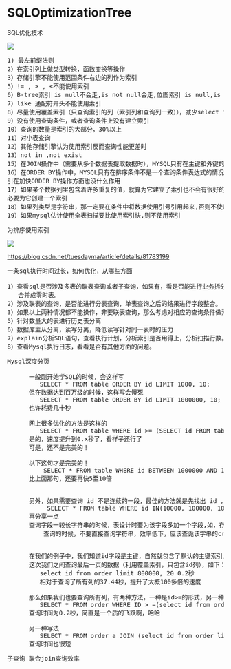 # SQLOptimizationTree
SQL优化技术

![](https://i.imgur.com/tPBlMI3.png)

<pre>
1) 最左前缀法则
2）在索引列上做类型转换，函数变换等操作
3）存储引擎不能使用范围条件右边的列作为索引
5）!= , > , <不能使用索引
6）B-tree索引 is null不会走,is not null会走,位图索引 is null,is not null 都会走
7）like 通配符开头不能使用索引
8）尽量使用覆盖索引（只查询索引的列（索引列和查询列一致）），减少select *
9）没有使用查询条件，或者查询条件上没有建立索引
10）查询的数量是索引的大部分，30%以上
11）对小表查询
12）其他存储引擎认为使用索引反而查询性能更差时
13）not in ,not exist
15）在JOIN操作中（需要从多个数据表提取数据时），MYSQL只有在主键和外键的数据类型相同时才能使用索引，否则即使建立了索引也不会使用
16）在ORDER BY操作中，MYSQL只有在排序条件不是一个查询条件表达式的情况下才使用索引。尽管如此，在涉及多个数据表的查询里，即使有索引可用，那些索
引在加快ORDER BY操作方面也没什么作用
17）如果某个数据列里包含着许多重复的值，就算为它建立了索引也不会有很好的效果。比如说，如果某个数据列里包含了净是些诸如“0/1”或“Y/N”等值，就没有
必要为它创建一个索引
18）如果列类型是字符串，那一定要在条件中将数据使用引号引用起来,否则不使用索引
19）如果mysql估计使用全表扫描要比使用索引快,则不使用索引
</pre>

为排序使用索引

![](https://i.imgur.com/msPgvCY.png)

https://blog.csdn.net/tuesdayma/article/details/81783199

<pre>
一条sql执行时间过长，如何优化，从哪些方面

1）查看sql是否涉及多表的联表查询或者子查询，如果有，看是否能进行业务拆分，相关字段冗余或者
   合并成零时表。
2）涉及联表的查询，是否能进行分表查询，单表查询之后的结果进行字段整合。
3）如果以上两种情况都不能操作，非要联表查询，那么考虑对相应的查询条件做索引，加快查询速度。
5）针对数量大的表进行历史表分离
6）数据库主从分离，读写分离，降低读写针对同一表时的压力
7）explain分析SQL语句，查看执行计划，分析索引是否用得上，分析扫描行数。
8）查看Mysql执行日志，看看是否有其他方面的问题。
</pre>

<pre>
Mysql深度分页

      一般刚开始学SQL的时候，会这样写 
         SELECT * FROM table ORDER BY id LIMIT 1000, 10; 
      但在数据达到百万级的时候，这样写会慢死 
         SELECT * FROM table ORDER BY id LIMIT 1000000, 10; 
      也许耗费几十秒
 
      网上很多优化的方法是这样的 
         SELECT * FROM table WHERE id >= (SELECT id FROM table LIMIT 1000000, 1) LIMIT 10; 
      是的，速度提升到0.x秒了，看样子还行了
      可是，还不是完美的！
 
      以下这句才是完美的！ 
          SELECT * FROM table WHERE id BETWEEN 1000000 AND 1000010; 
      比上面那句，还要再快5至10倍


      另外，如果需要查询 id 不是连续的一段，最佳的方法就是先找出 id ，然后用 in 查询 
           SELECT * FROM table WHERE id IN(10000, 100000, 1000000...); 
      再分享一点
      查询字段一较长字符串的时候，表设计时要为该字段多加一个字段,如，存储网址的字段
          查询的时候，不要直接查询字符串，效率低下，应该查诡该字串的crc32或md5。


      在我们的例子中，我们知道id字段是主键，自然就包含了默认的主键索引。现在让我们看看利用覆盖索引的查询效果如何：
      这次我们之间查询最后一页的数据（利用覆盖索引，只包含id列），如下：
         select id from order limit 800000, 20 0.2秒
         相对于查询了所有列的37.44秒，提升了大概100多倍的速度

      那么如果我们也要查询所有列，有两种方法，一种是id>=的形式，另一种就是利用join，看下实际情况：
         SELECT * FROM order WHERE ID > =(select id from order limit 800000, 1) limit 20
      查询时间为0.2秒，简直是一个质的飞跃啊，哈哈

      另一种写法
         SELECT * FROM order a JOIN (select id from order limit 800000, 20) b ON a.ID = b.id
      查询时间也很短
</pre>

<pre>
子查询 联合join查询效率
</pre>